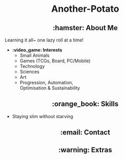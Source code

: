 <h1 align="center">Another-Potato</h1>

<h2 align="center">:hamster: About Me</h2>
Learning it all~ one lazy roll at a time!
<ul>
    <li>
        <b>:video_game: Interests</b><br />
        <ul>
            <li>Small Animals</li>
            <li>Games (TCGs, Board, PC/Mobile)</li>
            <li>Technology</li>
            <li>Sciences</li>
            <li>Art</li>
            <li>
                Progression, Automation,<br>
                Optimisation & Sustainability
            </li>
        </ul>
</ul>

<h2 align="center">:orange_book: Skills</h2>

<ul>
    <li>Staying slim without starving</li>
</ul>

<h2 align="center">:email: Contact</h2>
<h2 align="center">:warning: Extras</h2>
<p id="extras_lastUpdated"></p>
<!---
Another-Potato is a ✨ special ✨ repository because its `README.md` appears on your GitHub profile.
--->
